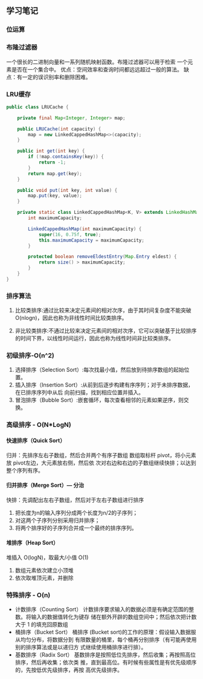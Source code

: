 ## 学习笔记

### 位运算

### 布隆过滤器

一个很长的二进制向量和一系列随机映射函数。布隆过滤器可以用于检索 一个元素是否在一个集合中。 优点：空间效率和查询时间都远远超过一般的算法。 缺点：有一定的误识别率和删除困难。

### LRU缓存

```java
public class LRUCache {

    private final Map<Integer, Integer> map;

    public LRUCache(int capacity) {
        map = new LinkedCappedHashMap<>(capacity);
    }

    public int get(int key) {
        if (!map.containsKey(key)) {
            return -1;
        }
        return map.get(key);
    }

    public void put(int key, int value) {
        map.put(key, value);
    }

    private static class LinkedCappedHashMap<K, V> extends LinkedHashMap<K, V> {
        int maximumCapacity;

        LinkedCappedHashMap(int maximumCapacity) {
            super(16, 0.75f, true);
            this.maximumCapacity = maximumCapacity;
        }

        protected boolean removeEldestEntry(Map.Entry eldest) {
            return size() > maximumCapacity;
        }
    }
}
```

### 排序算法

1. 比较类排序:通过比较来决定元素间的相对次序，由于其时间复杂度不能突破O(nlogn)，因此也称为非线性时间比较类排序。

2. 非比较类排序:不通过比较来决定元素间的相对次序，它可以突破基于比较排序的时间下界，以线性时间运行，因此也称为线性时间非比较类排序。

### 初级排序-O(n^2)

1. 选择排序（Selection Sort）:每次找最小值，然后放到待排序数组的起始位置。
2. 插入排序（Insertion Sort）:从前到后逐步构建有序序列；对于未排序数据，在已排序序列中从后 向前扫描，找到相应位置并插入。
3. 冒泡排序（Bubble Sort）:嵌套循环，每次查看相邻的元素如果逆序，则交换。

### 高级排序 - O(N*LogN)

#### 快速排序（Quick Sort）

归并：先排序左右子数组，然后合并两个有序子数组 数组取标杆 pivot，将小元素放 pivot左边，大元素放右侧，然后依 次对右边和右边的子数组继续快排；以达到整个序列有序。

#### 归并排序（Merge Sort）— 分治

快排：先调配出左右子数组，然后对于左右子数组进行排序

1. 把长度为n的输入序列分成两个长度为n/2的子序列；
2. 对这两个子序列分别采用归并排序；
3. 将两个排序好的子序列合并成一个最终的排序序列。

#### 堆排序（Heap Sort）

堆插入 O(logN)，取最大/小值 O(1)

1. 数组元素依次建立小顶堆
2. 依次取堆顶元素，并删除

### 特殊排序 - O(n)

* 计数排序（Counting Sort） 计数排序要求输入的数据必须是有确定范围的整数。将输入的数据值转化为键存 储在额外开辟的数组空间中；然后依次把计数大于 1 的填充回原数组
* 桶排序（Bucket Sort） 桶排序 (Bucket sort)的工作的原理：假设输入数据服从均匀分布，将数据分到 有限数量的桶里，每个桶再分别排序（有可能再使用别的排序算法或是以递归方 式继续使用桶排序进行排）。
* 基数排序（Radix Sort） 基数排序是按照低位先排序，然后收集；再按照高位排序，然后再收集；依次类 推，直到最高位。有时候有些属性是有优先级顺序的，先按低优先级排序，再按 高优先级排序。
